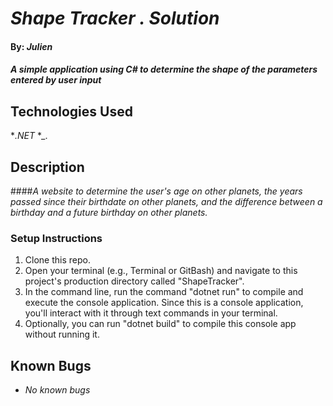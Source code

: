 
# _Shape Tracker . Solution_

#### By: _**Julien**_

#### _A simple application using C# to determine the shape of the parameters entered by user input_


## Technologies Used

*_.NET_
*_.

## Description
####_A website to determine the user's age on other planets, the years passed since their birthdate on other planets, and the difference between a birthday and a future birthday on other planets._

### Setup Instructions

1. Clone this repo.
2. Open your terminal (e.g., Terminal or GitBash) and navigate to this project's production directory called "ShapeTracker".
3. In the command line, run the command "dotnet run" to compile and execute the console application. Since this is a console application, you'll interact with it through text commands in your terminal.
4. Optionally, you can run "dotnet build" to compile this console app without running it.


## Known Bugs

* _No known bugs_

